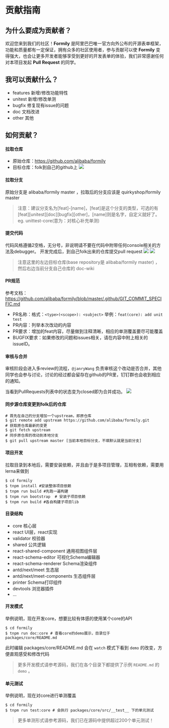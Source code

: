 # 贡献指南

## 为什么要成为贡献者？

欢迎您来到我们的社区！**Formily** 是阿里巴巴唯一官方向外公布的开源表单框架，功能和质量都有一定保证，拥有众多的社区使用者，参与贡献可以使 **Formily** 变得强大，也会让更多开发者能够享受到更好的开发表单的体验，我们非常感谢任何对本项目发起 **Pull Request** 的同学。

## 我可以贡献什么？

* features 新增/修改功能特性
* unitest 新增/修改单测
* bugfix 修复现有issue的问题
* doc 文档改进
* other 其他

## 如何贡献？

#### 拉取仓库
* 原始仓库：https://github.com/alibaba/formily
* 目标仓库：folk到自己的github上
![](https://img.alicdn.com/tfs/TB1NLrjxXY7gK0jSZKzXXaikpXa-2206-490.png)

#### 拉取分支
原始分支是 alibaba/formily master ，拉取后的分支应该是 quirkyshop/formily master
> 注意：建议分支名为[feat]-[name]，[feat]是这个分支的类型，可选的有[feat][unitest][doc][bugfix][other]，[name]则是名字，自定义就好了。eg. unittest-core(意为：对核心补充单测)

#### 提交代码
​
代码风格遵循2空格，无分号，非说明请不要在代码中附带任何console相关的方法及debugger。
开发完成后，到自己folk出来的仓库提交pull request
![](https://img.alicdn.com/tfs/TB1HSvqxkT2gK0jSZFkXXcIQFXa-2050-898.png)
![](https://img.alicdn.com/tfs/TB1O.6mxbr1gK0jSZR0XXbP8XXa-1696-254.png)
> 注意这里的左边目标仓库(base repository是 alibaba/formily master) ，然后右边当前分支自己仓库的 doc-wiki

#### PR规范
参考文档：https://github.com/alibaba/formily/blob/master/.github/GIT_COMMIT_SPECIFIC.md
* PR名称：格式：`<type>(<scope>): <subject>` 举例：`feat(core): add unit test` 
* PR内容：列举本次改动的内容
* PR要求：增加的feat内容，尽量做到注释清晰，相应的单测覆盖要尽可能覆盖
* BUGFIX要求：如果修改的问题和issues相关，请在内容中附上相关的issueID。

#### 审核与合并
审核阶段会进入多review的流程，`@janryWang` 负责审核这个改动是否合并，其他同学也会参与讨论，讨论的经过都会留存在github的PR里，钉钉群也会收到相应的通知。

当看到PullRequests列表中的状态变为closed即为合并成功。
![](https://img.alicdn.com/tfs/TB1HUnjxXY7gK0jSZKzXXaikpXa-964-104.png)

#### 同步源仓库变更到folk后的仓库

```shell
# 首先在自己的分支增加一个upstream，即原仓库
$ git remote add upstream https://github.com/alibaba/formily.git
# 获取原仓库最新的变更
$ git fetch upstream
# 同步原仓库的改动到本地分支
$ git pull upstream master [当前本地目标分支，不填默认就是当前分支]
```

#### 项目开发
拉取目录到本地后，需要安装依赖，并且由于是多项目管理，互相有依赖，需要用lerna来做到
```shell
$ cd formily
$ tnpm install #安装整体项目依赖
$ tnpm run build #先跑一遍构建
$ tnpm run bootstrap  # 安装子项目依赖
$ tnpm run build #各自构建子项目lib
```

#### 目录结构
* core 核心层
* react UI层，react实现
* validator 校验器
* shared 公共逻辑
* react-shared-component 通用视图组件层
* react-schema-editor 可视化Schema编辑器
* react-schema-renderer Schema渲染组件
* antd/next/meet 生态层
* antd/next/meet-components 生态组件层
* printer Schema打印组件
* devtools 浏览器插件
* ...

#### 开发模式
举例说明，现在开发core，想要比较有体感的使用某个core的API
```shell
$ cd formily
$ tnpm run doc:core # 查看core的demo展示，目录位于 packages/core/README.md
```
此时编辑 packages/core/README.md 会在 `watch` 模式下看到 `demo` 的改变，方便直观感受和修改代码

> 更多开发模式请参考源码，我们在各个目录下都提供了示例 `README.md` 的 `demo` 。

#### 单元测试
举例说明，现在对core进行单测覆盖
```shell
$ cd formily
$ tnpm run test:core # 会执行 packages/core/src/__test__ 下的单元测试
```
> 更多单测形式请参考源码，我们已在源码中提供超过200个单元测试！
